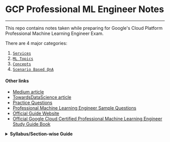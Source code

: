 # GCP Professional ML Engineer Notes
---
This repo contains notes taken while preparing for Google's Cloud Platform Professional Machine Learning Engineer Exam.

There are 4 major categories:

1. [`Services`](services/README.md)
2. [`ML Topics`](ml-topics/README.md)
3. [`Concepts`](concepts/README.md)
4. [`Scenario Based QnA`](scenario-based-qna/README.md)


#### Other links

- [Medium article](https://sathishvj.medium.com/notes-from-my-google-cloud-professional-machine-learning-engineer-certification-exam-2110998db0f5)
- [TowardsDataScience article](https://towardsdatascience.com/how-to-prepare-for-the-gcp-professional-machine-learning-engineer-exam-b1c59967355f)
- [Practice Questions](https://eavelardev.github.io/ml/questions.html)
- [Professional Machine Learning Engineer Sample Questions](https://docs.google.com/forms/d/e/1FAIpQLSeYmkCANE81qSBqLW0g2X7RoskBX9yGYQu-m1TtsjMvHabGqg/viewform)
- [Official Guide Website](https://cloud.google.com/learn/certification/guides/machine-learning-engineer)
- [Official Google Cloud Certified Professional Machine Learning Engineer Study Guide Book](https://www.wiley.com/en-us/Official+Google+Cloud+Certified+Professional+Machine+Learning+Engineer+Study+Guide-p-9781119944461)

<details>
	<summary><b>Syllabus/Section-wise Guide</b></summary>
	
<b>Section 1: Architecting low-code ML solutions (~12% of the exam)</b>
    - 1.1 Developing ML models by using BigQuery ML. Considerations include:
        - Building the appropriate BigQuery ML model (e.g., linear and binary classification, regression, time-series, matrix factorization, boosted trees, autoencoders) based on the business problem
        - Feature engineering or selection by using BigQuery ML
        - Generating predictions by using BigQuery ML
          
    - 1.2 Building AI solutions by using ML APIs. Considerations include:
        - Building applications by using ML APIs (e.g., Cloud Vision API, Natural Language API, Cloud Speech API, Translation)
        - Building applications by using industry-specific APIs (e.g., Document AI API, Retail API)
          
    - 1.3 Training models by using AutoML. Considerations include:
        - Preparing data for AutoML (e.g., feature selection, data labeling, Tabular Workflows on AutoML)
        - Using available data (e.g., tabular, text, speech, images, videos) to train custom models
        - Using AutoML for tabular data
        - Creating forecasting models using AutoML
        - Configuring and debugging trained models
          
<b>Section 2: Collaborating within and across teams to manage data and models (~16% of the exam)</b>
    - 2.1 Exploring and preprocessing organization-wide data (e.g., Cloud Storage, BigQuery, Cloud Spanner, Cloud SQL, Apache Spark, Apache Hadoop). Considerations include:
        - Organizing different types of data (e.g., tabular, text, speech, images, videos) for efficient training
        - Managing datasets in Vertex AI
        - Data preprocessing (e.g., Dataflow, TensorFlow Extended [TFX], BigQuery)
        - Creating and consolidating features in Vertex AI Feature Store
        - Privacy implications of data usage and/or collection (e.g., handling sensitive data such as personally identifiable information [PII] and protected health information [PHI])
          
    - 2.2 Model prototyping using Jupyter notebooks. Considerations include:
        - Choosing the appropriate Jupyter backend on Google Cloud (e.g., Vertex AI Workbench, notebooks on Dataproc)
        - Applying security best practices in Vertex AI Workbench
        - Using Spark kernels
        - Integration with code source repositories
        - Developing models in Vertex AI Workbench by using common frameworks (e.g., TensorFlow, PyTorch, sklearn, Spark, JAX)
          
    - 2.3 Tracking and running ML experiments. Considerations include:
        - Choosing the appropriate Google Cloud environment for development and experimentation (e.g., Vertex AI Experiments, Kubeflow Pipelines, Vertex AI TensorBoard with TensorFlow and PyTorch) given the framework
          
<b>Section 3: Scaling prototypes into ML models (~18% of the exam)</b>
    - 3.1 Building models. Considerations include:
	    - Choosing ML framework and model architecture
	    - Modeling techniques given interpretability requirements
	      
	- 3.2 Training models. Considerations include: 
        - Organizing training data (e.g., tabular, text, speech, images, videos) on Google Cloud (e.g., Cloud Storage, BigQuery)
        - Ingestion of various file types (e.g., CSV, JSON, images, Hadoop, databases) into training
        - Training using different SDKs (e.g., Vertex AI custom training, Kubeflow on Google Kubernetes Engine, AutoML, tabular workflows)
        - Using distributed training to organize reliable pipelines
        - Hyperparameter tuning
        - Troubleshooting ML model training failures
          
    - 3.3 Choosing appropriate hardware for training. Considerations include:
        - Evaluation of compute and accelerator options (e.g., CPU, GPU, TPU, edge devices)
        - Distributed training with TPUs and GPUs (e.g., Reduction Server on Vertex AI, Horovod)
          
<b>Section 4: Serving and scaling models (~19% of the exam)</b>
    - 4.1 Serving models. Considerations include:
        - Batch and online inference (e.g., Vertex AI, Dataflow, BigQuery ML, Dataproc)
        - Using different frameworks (e.g., PyTorch, XGBoost) to serve models
        - Organizing a model registry
        - A/B testing different versions of a model
          
    - 4.2 Scaling online model serving. Considerations include:
        - Vertex AI Feature Store
        - Vertex AI public and private endpoints
        - Choosing appropriate hardware (e.g., CPU, GPU, TPU, edge)
        - Scaling the serving backend based on the throughput (e.g., Vertex AI Prediction, containerized serving)
        - Tuning ML models for training and serving in production (e.g., simplification techniques, optimizing the ML solution for increased performance, latency, memory, throughput)
          
<b>Section 5: Automating and orchestrating ML pipelines (~21% of the exam</b>
    - 5.1 Developing end-to-end ML pipelines. Considerations include:
        - Data and model validation → **Chapter 2**
        - Ensuring consistent data pre-processing between training and serving
        - Hosting third-party pipelines on Google Cloud (e.g., MLFlow)
        - Identifying components, parameters, triggers, and compute needs (e.g., Cloud Build, Cloud Run)
        - Orchestration framework (e.g., Kubeflow Pipelines, Vertex AI Pipelines, Cloud Composer)
        - Hybrid or multicloud strategies
        - System design with TFX components or Kubeflow DSL (e.g., Dataflow)
          
    - 5.2 Automating model retraining. Considerations include:
        - Determining an appropriate retraining policy
        - Continuous integration and continuous delivery (CI/CD) model deployment (e.g., Cloud Build, Jenkins)
    - 5.3 Tracking and auditing metadata. Considerations include:
        - Tracking and comparing model artifacts and versions (e.g., Vertex AI Experiments, Vertex ML Metadata)
        - Hooking into model and dataset versioning
        - Model and data lineage
          
<b>Section 6: Monitoring ML solutions (~14% of the exam)</b>
    - 6.1 Identifying risks to ML solutions. Considerations include:
        - Building secure ML systems (e.g., protecting against unintentional exploitation of data or models, hacking)
        - Aligning with Google’s Responsible AI practices (e.g., biases)
        - Assessing ML solution readiness (e.g., data bias, fairness)
        - Model explainability on Vertex AI (e.g., Vertex AI Prediction)
          
    - 6.2 Monitoring, testing, and troubleshooting ML solutions. Considerations include:
        - Establishing continuous evaluation metrics (e.g., Vertex AI Model Monitoring, Explainable AI)
        - Monitoring for training-serving skew
        - Monitoring for feature attribution drift
        - Monitoring model performance against baselines, simpler models, and across the time dimension
        - Common training and serving errors
</details>


